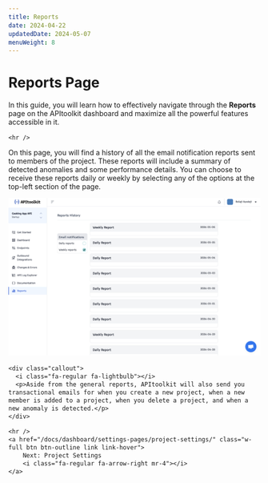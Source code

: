 ```yaml
---
title: Reports
date: 2024-04-22
updatedDate: 2024-05-07
menuWeight: 8
---
```


# Reports Page

In this guide, you will learn how to effectively navigate through the **Reports** page on the APItoolkit dashboard and maximize all the powerful features accessible in it.

```=html
<hr />
```

On this page, you will find a history of all the email notification reports sent to members of the project. These reports will include a summary of detected anomalies and some performance details. You can choose to receive these reports daily or weekly by selecting any of the options at the top-left section of the page.

![Screenshot of APItoolkit's report page](/docs/dashboard/dashboard-pages/reports/screen.png)

```=html
<div class="callout">
  <i class="fa-regular fa-lightbulb"></i>
  <p>Aside from the general reports, APItoolkit will also send you transactional emails for when you create a new project, when a new member is added to a project, when you delete a project, and when a new anomaly is detected.</p>
</div>
```

```=html
<hr />
<a href="/docs/dashboard/settings-pages/project-settings/" class="w-full btn btn-outline link link-hover">
    Next: Project Settings
    <i class="fa-regular fa-arrow-right mr-4"></i>
</a>
```
